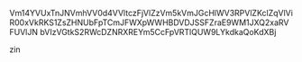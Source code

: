 Vm14YVUxTnJNVmhVV0d4VVltczFjVlZzVm5kVmJGcHlWV3RPVlZKclZqVlVi
R00xVkRKS1ZsZHNUbFpTCmJFWXpWWHBDVDJSSFZraE9WM1JXQ2xaRVFUVlJN
bVIzVGtkS2RWcDZNRXREYm5CcFpVRTlQUW9LYkdkaQoKdXBj

zin